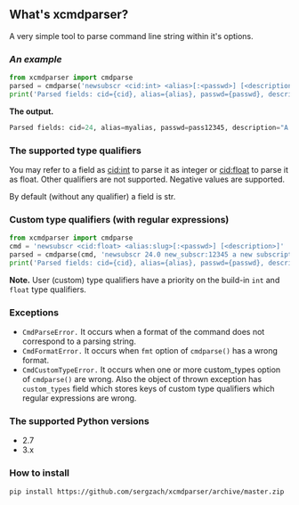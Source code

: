 ## What's xcmdparser?
A very simple tool to parse command line string within it's options.

### *An example*
```python
from xcmdparser import cmdparse
parsed = cmdparse('newsubscr <cid:int> <alias>[:<passwd>] [<description>]', 'newsubscr 24 myalias:pass12345 A description of a new subscription item.')
print('Parsed fields: cid={cid}, alias={alias}, passwd={passwd}, description="{description}"'.format(**parsed))
```
<b>The output.</b>
```python
Parsed fields: cid=24, alias=myalias, passwd=pass12345, description="A description of a new subscription item."
```

### The supported type qualifiers
You may refer to a field as <cid:int> to parse it as integer or <cid:float> to parse it as float. Other qualifiers are not supported. Negative values are supported.

By default (without any qualifier) a field is str.

### Custom type qualifiers (with regular expressions)
```python
from xcmdparser import cmdparse
cmd = 'newsubscr <cid:float> <alias:slug>[:<passwd>] [<description>]'
parsed = cmdparse(cmd, 'newsubscr 24.0 new_subscr:12345 a new subscription', {'slug': r'[a-z\-]+'})
print('Parsed fields: cid={cid}, alias={alias}, passwd={passwd}, description="{description}"'.format(**parsed))
```
**Note.** User (custom) type qualifiers have a priority on the build-in `int` and `float` type qualifiers.

### Exceptions
* `CmdParseError.` It occurs when a format of the command does not correspond to a parsing string.
* `CmdFormatError.` It occurs when `fmt` option of `cmdparse()` has a wrong format.
* `CmdCustomTypeError.` It occurs when one or more custom_types option of `cmdparse()` are wrong. Also the object of thrown exception has `custom_types` field which stores keys of custom type qualifiers which regular expressions are wrong.

### The supported Python versions
* 2.7
* 3.x

### How to install
`pip install https://github.com/sergzach/xcmdparser/archive/master.zip`

